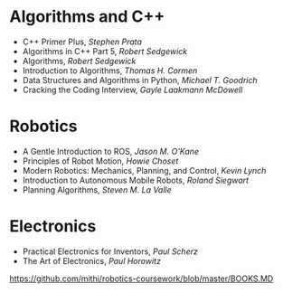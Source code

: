 # Algorithms and C++

- C++ Primer Plus, *Stephen Prata*
- Algorithms in C++ Part 5, *Robert Sedgewick*
- Algorithms, *Robert Sedgewick*
- Introduction to Algorithms, *Thomas H. Cormen*
- Data Structures and Algorithms in Python, *Michael T. Goodrich*
- Cracking the Coding Interview, *Gayle Laakmann McDowell*

# Robotics

- A Gentle Introduction to ROS, *Jason M. O'Kane*
- Principles of Robot Motion, *Howie Choset*
- Modern Robotics: Mechanics, Planning, and Control, *Kevin Lynch*
- Introduction to Autonomous Mobile Robots, *Roland Siegwart*
- Planning Algorithms, *Steven M. La Valle*

# Electronics

- Practical Electronics for Inventors, *Paul Scherz*
- The Art of Electronics, *Paul Horowitz*

https://github.com/mithi/robotics-coursework/blob/master/BOOKS.MD